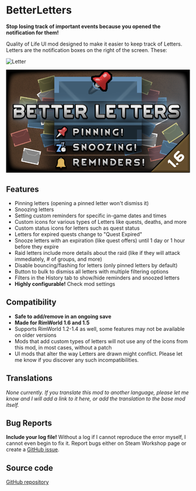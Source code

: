 # BetterLetters
**Stop losing track of important events because you opened the notification for them!**
  
Quality of Life UI mod designed to make it easier to keep track of Letters.
Letters are the notification boxes on the right of the screen. These:

![Letter](https://imgur.com/dgh2X8o.png)


![Preview](https://github.com/JTJutajoh/RimWorld.BetterLetters/blob/master/source/About/Preview.png?raw=true)

## Features
- Pinning letters (opening a pinned letter won't dismiss it)
- Snoozing letters
- Setting custom reminders for specific in-game dates and times
- Custom icons for various types of Letters like quests, deaths, and more
- Custom status icons for letters such as quest status
- Letters for expired quests change to "Quest Expired"
- Snooze letters with an expiration (like quest offers) until 1 day or 1 hour before they expire
- Raid letters include more details about the raid (like if they will attack immediately, # of groups, and more)
- Disable bouncing/flashing for letters (only pinned letters by default)
- Button to bulk to dismiss all letters with multiple filtering options
- Filters in the History tab to show/hide reminders and snoozed letters
- **Highly configurable!** Check mod settings
 
## Compatibility
- **Safe to add/remove in an ongoing save**
- **Made for RimWorld 1.6 and 1.5**
- Supports RimWorld 1.2-1.4 as well, some features may not be available on older versions
- Mods that add custom types of letters will not use any of the icons from this mod, in most cases, without a patch
- UI mods that alter the way Letters are drawn might conflict. Please let me know if you discover any such incompatibilities.

## Translations
*None currently. If you translate this mod to another language, please let me know and I will add a link to it here, or add the translation to the base mod itself.*

## Bug Reports
**Include your log file!** Without a log if I cannot reproduce the error myself, I cannot even begin to fix it.
Report bugs either on Steam Workshop page or create a [GitHub issue](https://github.com/JTJutajoh/RimWorld.BetterLetters/issues/new).

## Source code
[GitHub repository](https://github.com/JTJutajoh/RimWorld.BetterLetters)
